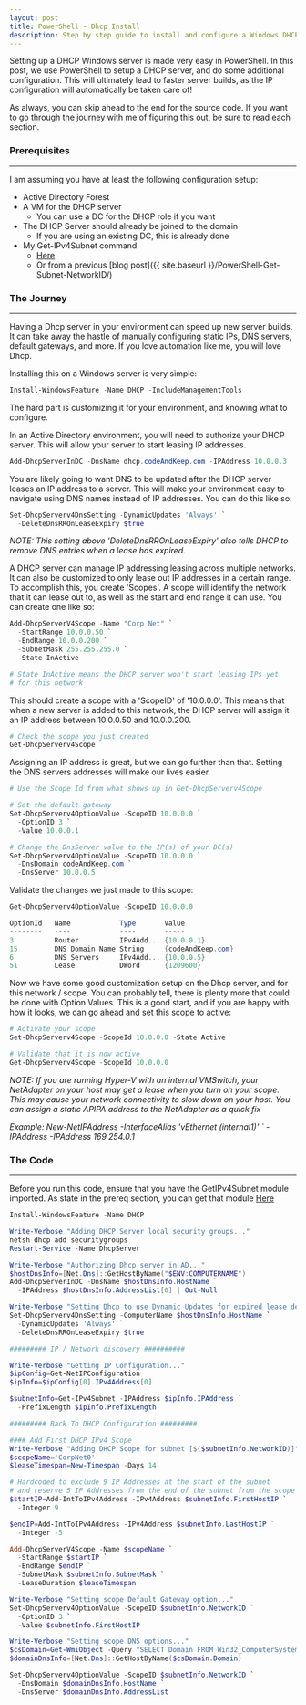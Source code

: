 ```yaml
---
layout: post
title: PowerShell - Dhcp Install
description: Step by step guide to install and configure a Windows DHCP Server
---
```


<p>
  Setting up a DHCP Windows server is made very easy in PowerShell. 
  In this post, we use PowerShell to setup a DHCP server, 
  and do some additional configuration. 
  This will ultimately lead to faster server builds, 
  as the IP configuration will automatically be taken care of!
</p>

<p>
  As always, you can skip ahead to the end for the source code. 
  If you want to go through the journey with me of figuring this out, 
  be sure to read each section.
</p>

### Prerequisites
-----

I am assuming you have at least the following configuration setup:
  - Active Directory Forest
  - A VM for the DHCP server
    - You can use a DC for the DHCP role if you want
  - The DHCP Server should already be joined to the domain
    - If you are using an existing DC, this is already done
  - My Get-IPv4Subnet command 
    - [Here](https://github.com/briansworth/GetIPv4Address/blob/master/GetIPv4Subnet.psm1)
    - Or from a previous [blog post]({{ site.baseurl }}/PowerShell-Get-Subnet-NetworkID/)

### The Journey
----

<p>
  Having a Dhcp server in your environment can speed up new server builds. 
  It can take away the hastle of manually configuring static IPs, 
  DNS servers, default gateways, and more. 
  If you love automation like me, you will love Dhcp.
</p>

<p>
  Installing this on a Windows server is very simple: 
</p>

```powershell
Install-WindowsFeature -Name DHCP -IncludeManagementTools
```

<p>
  The hard part is customizing it for your environment, 
  and knowing what to configure.
</p>

<p>
  In an Active Directory environment, 
  you will need to authorize your DHCP server.
  This will allow your server to start leasing IP addresses.
</p>

```powershell
Add-DhcpServerInDC -DnsName dhcp.codeAndKeep.com -IPAddress 10.0.0.3
```

<p>
  You are likely going to want DNS to be updated after the DHCP server 
  leases an IP address to a server. 
  This will make your environment easy to navigate using 
  DNS names instead of IP addresses. 
  You can do this like so:
</p>

```powershell
Set-DhcpServerv4DnsSetting -DynamicUpdates 'Always' `
  -DeleteDnsRROnLeaseExpiry $true
```

*NOTE: This setting above 'DeleteDnsRROnLeaseExpiry' 
also tells DHCP to remove DNS entries when a lease has expired.*

<p>
  A DHCP server can manage IP addressing leasing across multiple networks. 
  It can also be customized to only lease out IP addresses in a certain range. 
  To accomplish this, you create 'Scopes'. 
  A scope will identify the network that it can lease out to,
  as well as the start and end range it can use.
  You can create one like so:
</p>

```powershell
Add-DhcpServerV4Scope -Name "Corp Net" `
  -StartRange 10.0.0.50 `
  -EndRange 10.0.0.200 `
  -SubnetMask 255.255.255.0 `
  -State InActive

# State InActive means the DHCP server won't start leasing IPs yet
# for this network
```

<p>
  This should create a scope with a 'ScopeID' of '10.0.0.0'. 
  This means that when a new server is added to this network, 
  the DHCP server will assign it an IP address between 
  10.0.0.50 and 10.0.0.200.
</p>

```powershell
# Check the scope you just created
Get-DhcpServerv4Scope
```

<p>
  Assigning an IP address is great, 
  but we can go further than that. 
  Setting the DNS servers addresses will make our lives easier.
</p>

```powershell
# Use the Scope Id from what shows up in Get-DhcpServerv4Scope

# Set the default gateway 
Set-DhcpServerv4OptionValue -ScopeID 10.0.0.0 `
  -OptionID 3 `
  -Value 10.0.0.1

# Change the DnsServer value to the IP(s) of your DC(s)
Set-DhcpServerv4OptionValue -ScopeID 10.0.0.0 `
  -DnsDomain codeAndKeep.com `
  -DnsServer 10.0.0.5
```

<p>
  Validate the changes we just made to this scope:
</p>

```powershell
Get-DhcpServerv4OptionValue -ScopeID 10.0.0.0 

OptionId   Name            Type       Value
--------   ----            ----       -----
3          Router          IPv4Add... {10.0.0.1}
15         DNS Domain Name String     {codeAndKeep.com}
6          DNS Servers     IPv4Add... {10.0.0.5}
51         Lease           DWord      {1209600}
```

<p>
  Now we have some good customization setup on the Dhcp server, 
  and for this network / scope. 
  You can probably tell, 
  there is plenty more that could be done with Option Values. 
  This is a good start, and if you are happy with how it looks, 
  we can go ahead and set this scope to active:
</p>

```powershell
# Activate your scope
Set-DhcpServerv4Scope -ScopeId 10.0.0.0 -State Active

# Validate that it is now active
Get-DhcpServerv4Scope -ScopeId 10.0.0.0
```

*NOTE: If you are running Hyper-V with an internal VMSwitch, 
your NetAdapter on your host may get a lease when you turn on your scope. 
This may cause your network connectivity to slow down on your host. 
You can assign a static APIPA address to the NetAdapter as a quick fix*

*Example: New-NetIPAddress -InterfaceAlias 'vEthernet (internal1)' `
  -IPAddress -IPAddress 169.254.0.1*


### The Code
----

Before you run this code, ensure that you have the GetIPv4Subnet module imported. 
As state in the prereq section, you can get that module [Here](https://github.com/briansworth/GetIPv4Address/blob/master/GetIPv4Subnet.psm1)

```powershell
Install-WindowsFeature -Name DHCP

Write-Verbose "Adding DHCP Server local security groups..."
netsh dhcp add securitygroups
Restart-Service -Name DhcpServer

Write-Verbose "Authorizing Dhcp server in AD..."
$hostDnsInfo=[Net.Dns]::GetHostByName("$ENV:COMPUTERNAME")
Add-DhcpServerInDC -DnsName $hostDnsInfo.HostName `
  -IPAddress $hostDnsInfo.AddressList[0] | Out-Null

Write-Verbose "Setting Dhcp to use Dynamic Updates for expired lease deletion"
Set-DhcpServerv4DnsSetting -ComputerName $hostDnsInfo.HostName `
  -DynamicUpdates 'Always' `
  -DeleteDnsRROnLeaseExpiry $true

######### IP / Network discovery ##########

Write-Verbose "Getting IP Configuration..."
$ipConfig=Get-NetIPConfiguration
$ipInfo=$ipConfig[0].IPv4Address[0]

$subnetInfo=Get-IPv4Subnet -IPAddress $ipInfo.IPAddress `
  -PrefixLength $ipInfo.PrefixLength

######### Back To DHCP Configuration #########

#### Add First DHCP IPv4 Scope
Write-Verbose "Adding DHCP Scope for subnet [$($subnetInfo.NetworkID)]"
$scopeName='CorpNet0'
$leaseTimespan=New-Timespan -Days 14

# Hardcoded to exclude 9 IP Addresses at the start of the subnet
# and reserve 5 IP Addresses from the end of the subnet from the scope
$startIP=Add-IntToIPv4Address -IPv4Address $subnetInfo.FirstHostIP `
  -Integer 9

$endIP=Add-IntToIPv4Address -IPv4Address $subnetInfo.LastHostIP `
  -Integer -5

Add-DhcpServerV4Scope -Name $scopeName `
  -StartRange $startIP `
  -EndRange $endIP `
  -SubnetMask $subnetInfo.SubnetMask `
  -LeaseDuration $leaseTimespan

Write-Verbose "Setting scope Default Gateway option..."
Set-DhcpServerv4OptionValue -ScopeID $subnetInfo.NetworkID `
  -OptionID 3 `
  -Value $subnetInfo.FirstHostIP

Write-Verbose "Setting scope DNS options..."
$csDomain=Get-WmiObject -Query "SELECT Domain FROM Win32_ComputerSystem"
$domainDnsInfo=[Net.Dns]::GetHostByName($csDomain.Domain)

Set-DhcpServerv4OptionValue -ScopeID $subnetInfo.NetworkID `
  -DnsDomain $domainDnsInfo.HostName `
  -DnsServer $domainDnsInfo.AddressList
```
